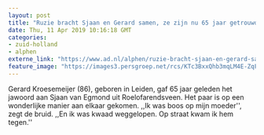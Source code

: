 ```yaml
---
layout: post
title: "Ruzie bracht Sjaan en Gerard samen, ze zijn nu 65 jaar getrouwd"
date: Thu, 11 Apr 2019 10:16:18 GMT
categories: 
- zuid-holland 
- alphen 
externe_link: "https://www.ad.nl/alphen/ruzie-bracht-sjaan-en-gerard-samen-ze-zijn-nu-65-jaar-getrouwd~a6523b6c/"
feature_image: "https://images3.persgroep.net/rcs/KTc3BxxQhb3mqLM4E-ZqFQVF59Y/diocontent/145122262/_fitwidth/400/?appId=21791a8992982cd8da851550a453bd7f&quality=0.7"
---
```


Gerard Kroesemeijer (86), geboren in Leiden, gaf 65 jaar geleden het jawoord aan Sjaan van Egmond uit Roelofarendsveen. Het paar is op een wonderlijke manier aan elkaar gekomen. ,,Ik was boos op mijn moeder'', zegt de bruid. ,,En ik was kwaad weggelopen. Op straat kwam ik hem tegen.''

